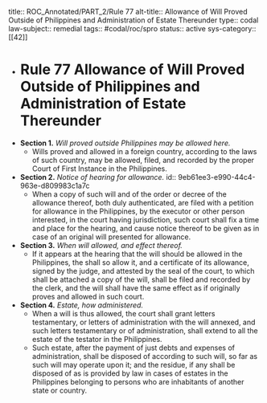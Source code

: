 title:: ROC_Annotated/PART_2/Rule 77
alt-title:: Allowance of Will Proved Outside of Philippines and Administration of Estate Thereunder
type:: codal
law-subject:: remedial
tags:: #codal/roc/spro
status:: active
sys-category:: [[42]]

- # Rule 77 Allowance of Will Proved Outside of Philippines and Administration of Estate Thereunder
- **Section 1.** *Will proved outside Philippines may be allowed here.*
	- Wills proved and allowed in a foreign country, according to the laws of such country, may be allowed, filed, and recorded by the proper Court of First Instance in the Philippines.
- **Section 2.** *Notice of hearing for allowance.*
  id:: 9eb61ee3-e990-44c4-963e-d809983c1a7c
	- When a copy of such will and of the order or decree of the allowance thereof, both duly authenticated, are filed with a petition for allowance in the Philippines, by the executor or other person interested, in the court having jurisdiction, such court shall fix a time and place for the hearing, and cause notice thereof to be given as in case of an original will presented for allowance.
- **Section 3.** *When will allowed, and effect thereof.*
	- If it appears at the hearing that the will should be allowed in the Philippines, the shall so allow it, and a certificate of its allowance, signed by the judge, and attested by the seal of the court, to which shall be attached a copy of the will, shall be filed and recorded by the clerk, and the will shall have the same effect as if originally proves and allowed in such court.
- **Section 4.** *Estate, how administered.*
	- When a will is thus allowed, the court shall grant letters testamentary, or letters of administration with the will annexed, and such letters testamentary or of administration, shall extend to all the estate of the testator in the Philippines.
	- Such estate, after the payment of just debts and expenses of administration, shall be disposed of according to such will, so far as such will may operate upon it; and the residue, if any shall be disposed of as is provided by law in cases of estates in the Philippines belonging to persons who are inhabitants of another state or country.